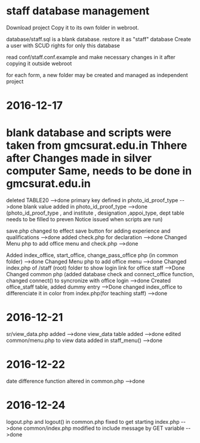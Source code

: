 # staff database management
Download project
Copy it to its own folder in webroot.
 
database/staff.sql is a blank database.
restore it as "staff" database
Create a user with SCUD rights for only this database

read conf/staff.conf.example and make necessary changes in it after copying it outside webroot

for each form, a new folder may be created and managed as independent project


2016-12-17 
==========
blank database and scripts were taken from gmcsurat.edu.in
Thhere after Changes made in silver computer
Same, needs to be done in gmcsurat.edu.in
==========
deleted TABLE20			-->done
primary key defined in photo_id_proof_type -->done
blank value added in photo_id_proof_type -->done
		(photo_id_proof_type , and institute , designation ,appoi_type, dept table needs to be filled to preven Notice issued when scripts are run)

save.php changed to effect save button for adding experience and qualifications -->done
added check.php for declaration -->done
Changed Menu php to add office menu and check.php -->done


Added index_office, start_office, change_pass_office php (in common folder) -->done
Changed Menu php to add office menu -->done
Changed index.php of /staff (root) folder to show login link for office staff -->Done
Changed common php (added database check and connect_office function, changed connect() to syncronize with office login -->done
Created office_staff table, added dummy entry -->Done
changed index_office to differenciate it in color from index.php(for teaching staff) -->done


2016-12-21
==========
sr/view_data.php added		-->done
view_data table added		-->done
edited common/menu.php to view data added in staff_menu()		-->done

2016-12-22
==========
date difference function altered in common.php	-->done

2016-12-24
==========
logout.php and logout() in common.php fixed to get starting index.php	-->done
common/index.php modified to include message by GET variable			-->done

